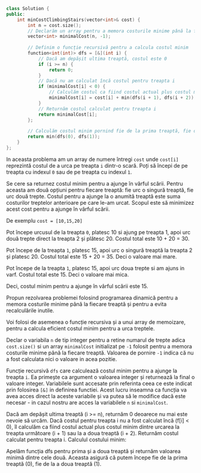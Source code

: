 ```cpp 
class Solution {
public:
    int minCostClimbingStairs(vector<int>& cost) {
        int n = cost.size();
        // Declarăm un array pentru a memora costurile minime până la fiecare treaptă
        vector<int> minimalCost(n, -1);
        
        // Definim o funcție recursivă pentru a calcula costul minim
        function<int(int)> dfs = [&](int i) {
            // Dacă am depășit ultima treaptă, costul este 0
            if (i >= n) {
                return 0;
            }
            // Dacă nu am calculat încă costul pentru treapta i
            if (minimalCost[i] < 0) {
                // Calculăm costul ca fiind costul actual plus costul minim dintre urcarea la treapta următoare sau la a doua treaptă
                minimalCost[i] = cost[i] + min(dfs(i + 1), dfs(i + 2));
            }
            // Returnăm costul calculat pentru treapta i
            return minimalCost[i];
        };
        
        // Calculăm costul minim pornind fie de la prima treaptă, fie de la a doua treaptă
        return min(dfs(0), dfs(1));
    }
};


```

In aceasta problema am un array de numere întregi `cost` unde `cost[i]` reprezintă costul de a urca pe treapta `i` dintr-o scară.
Poți să începi de pe treapta cu indexul `0` sau de pe treapta cu indexul `1`.

Se cere sa returnez costul minim pentru a ajunge în vârful scării.
Pentru aceasta am două opțiuni pentru fiecare treaptă: fie urc o singură treaptă, fie urc două trepte.
Costul pentru a ajunge la o anumită treaptă este suma costurilor treptelor anterioare pe care le-am urcat.
Scopul este să minimizez acest cost pentru a ajunge în vârful scării.

De exemplu `cost = [10,15,20]` 

Pot începe urcusul de la treapta `0`, platesc 10 si ajung pe treapta 1, apoi urc două trepte direct la treapta 2 și plătesc 20. Costul total este 10 + 20 = 30.

Pot începe de la treapta `1`, platesc 15, apoi urc o singură treaptă la treapta 2 și platesc 20. Costul total este 15 + 20 = 35. Deci o valoare mai mare.

Pot începe de la treapta `1`, platesc 15, apoi urc doua trepte si am ajuns in varf. Costul total este 15. Deci o valoare mai mica.

Deci, costul minim pentru a ajunge în vârful scării este 15.

Propun rezolvarea problemei folosind programarea dinamică pentru a memora costurile minime până la fiecare treaptă și pentru a evita recalculările inutile.

Voi folosi de asemenea o funcție recursiva și a unui array de memoizare, pentru a calcula eficient costul minim pentru a urca treptele.

Declar o variabila `n` de tip integer pentru a retine numarul de trepte adica `cost.size()` si un array `minimalCost` initializat pe `-1` folosit pentru a memora costurile minime până la fiecare treaptă. Valoarea de pornire `-1` indica că nu a fost calculata nici o valoare in acea pozitie.

Funcție recursivă `dfs` care calculează costul minim pentru a ajunge la treapta `i`.
Ea primește ca argument o valoarea integer și returnează la final o valoare integer. Variabilele sunt accesate prin referinta ceea ce este indicat prin folosirea `[&]` in definirea functiei. Acest lucru inseamna ca funcția va avea acces direct la aceste variabile și va putea să le modifice dacă este necesar - in cazul nostru are acces la variabilele `n` si `minimalCost`.

Dacă am depășit ultima treaptă (i >= n), returnăm 0 deoarece nu mai este nevoie să urcăm.
Dacă costul pentru treapta i nu a fost calculat încă (f[i] < 0), îl calculăm ca fiind costul actual plus costul minim dintre urcarea la treapta următoare (i + 1) sau la a doua treaptă (i + 2).
Returnăm costul calculat pentru treapta i.
Calculul costului minim:

Apelăm funcția dfs pentru prima și a doua treaptă și returnăm valoarea minimă dintre cele două. Aceasta asigură că putem începe fie de la prima treaptă (0), fie de la a doua treaptă (1).